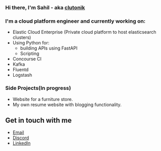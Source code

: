 ### Hi there, I'm Sahil - aka [clutonik][website]


### I'm a cloud platform engineer and currently working on:

- Elastic Cloud Enterprise (Private cloud platform to host elasticsearch clusters)
- Using Python for:
    - building APIs using FastAPI
    - Scripting 
- Concourse CI
- Kafka
- Fluentd
- Logstash

### Side Projects(In progress)

- Website for a furniture store.
- My own resume website with blogging functionality.

## Get in touch with me

- [Email][email]
- [Discord][discord]
- [LinkedIn][LinkedIn]

[website]: http://www.clutonik.ca
[email]: sahil.chawla@clutonik.ca
[discord]: schawla34#3771
[LinkedIn]: https://www.linkedin.com/in/saahilchawla/